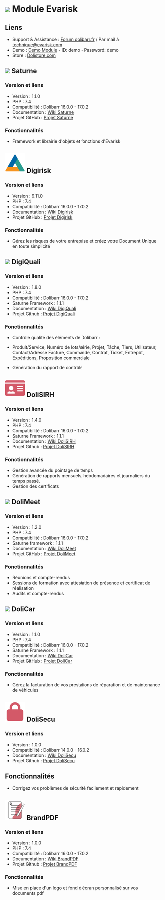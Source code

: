# <img src="https://avatars.githubusercontent.com/u/18550414?s=64&v=4"/> Module Evarisk

## Liens

- Support & Assistance : [Forum dolibarr.fr](https://dolibarr.fr) / Par mail à technique@evarisk.com
- Demo : [Demo Module](https://demodoli.digirisk.com) - ID: demo - Password: demo
- Store : [Dolistore.com](https://dolistore.com)

## <img src="https://github.com/Evarisk/Saturne/blob/main/img/saturne_color.png?raw=true" width="64"/> Saturne

### Version et liens

- Version : 1.1.0
- PHP : 7.4
- Compatibilité : Dolibarr 16.0.0 - 17.0.2
- Documentation : [Wiki Saturne](https://wiki.dolibarr.org/index.php/Module_Saturne)
- Projet GitHub : [Projet Saturne](https://github.com/Evarisk/Saturne/projects?query=is%3Aopen)

### Fonctionnalités

- Framework et librairie d'objets et fonctions d'Evarisk

## <img src="https://github.com/Evarisk/Digirisk/blob/main/img/digiriskdolibarr.png?raw=true" width="64"/> Digirisk

### Version et liens

- Version : 9.11.0
- PHP : 7.4
- Compatibilité : Dolibarr 16.0.0 - 17.0.2
- Documentation : [Wiki Digirisk](https://wiki.dolibarr.org/index.php/Module_DigiriskDolibarr)
- Projet GitHub : [Projet Digirisk](https://github.com/Evarisk/Digirisk/projects?type=classic)

### Fonctionnalités

- Gérez les risques de votre entreprise et créez votre Document Unique en toute simplicité

## <img src="https://github.com/Evarisk/DoliSMQ/blob/main/img/dolismq_color.png?raw=true" width="64"/> DigiQuali

### Version et liens

- Version : 1.8.0
- PHP : 7.4
- Compatibilité : Dolibarr 16.0.0 - 17.0.2
- Saturne Framework : 1.1.1
- Documentation : [Wiki DigiQuali](https://wiki.dolibarr.org/index.php/Module_DigiQuali)
- Projet Github : [Projet DigiQuali](https://github.com/Evarisk/digiquali/projects?type=classic)

### Fonctionnalités

- Contrôle qualité des éléments de Dolibarr :
- Produit/Service, Numéro de lots/série, Projet, Tâche, Tiers, Utilisateur, Contact/Adresse
Facture, Commande, Contrat, Ticket, Entrepôt, Expéditions, Proposition commerciale

- Génération du rapport de contrôle

## <img src="https://github.com/Evarisk/DoliSIRH/blob/main/img/dolisirh_red.png?raw=true" width="64"/> DoliSIRH

### Version et liens

- Version : 1.4.0
- PHP : 7.4
- Compatibilité : Dolibarr 16.0.0 - 17.0.2
- Saturne Framework : 1.1.1
- Documentation : [Wiki DoliSIRH](https://wiki.dolibarr.org/index.php/Module_DoliSIRH)
- Projet Github : [Projet DoliSIRH](https://github.com/Evarisk/DoliSIRH/projects?query=is%3Aopen)

### Fonctionnalités

- Gestion avancée du pointage de temps
- Génération de rapports mensuels, hebdomadaires et journaliers du temps passé.
- Gestion des certificats

## <img src="https://github.com/Evarisk/DoliMeet/blob/main/img/dolimeet_color.png?raw=true" width="64"/> DoliMeet

### Version et liens

- Version : 1.2.0
- PHP : 7.4
- Compatibilité : Dolibarr 16.0.0 - 17.0.2
- Saturne framework : 1.1.1
- Documentation : [Wiki DoliMeet](https://wiki.dolibarr.org/index.php/Module_DoliMeet)
- Projet GitHub : [Projet DoliMeet](https://github.com/Evarisk/dolimeet/projects?query=is%3Aopen)

### Fonctionnalités

- Réunions et compte-rendus
- Sessions de formation avec attestation de présence et certificat de réalisation
- Audits et compte-rendus

## <img src="https://github.com/Evarisk/DoliCar/blob/main/img/dolicar_color.png?raw=true" width="64"/> DoliCar

### Version et liens

- Version : 1.1.0
- PHP : 7.4
- Compatibilité : Dolibarr 16.0.0 - 17.0.2
- Saturne Framework : 1.1.1
- Documentation : [Wiki DoliCar](https://wiki.dolibarr.org/index.php/Module_Dolicar)
- Projet GitHub : [Projet DoliCar](https://github.com/Eoxia/Dolicar/projects?query=is%3Aopen)

### Fonctionnalités

- Gérez la facturation de vos prestations de réparation et de maintenance de véhicules

## <img src="https://github.com/Evarisk/DoliSecu/blob/main/img/dolisecu_color.png?raw=true" width="64"/> DoliSecu

### Version et liens

- Version : 1.0.0
- Compatibilité : Dolibarr 14.0.0 - 16.0.2
- Documentation : [Wiki DoliSecu](https://wiki.dolibarr.org/index.php/Module_DoliSecu)
- Projet Github : [Projet DoliSecu](https://github.com/Evarisk/DoliSecu/projects?query=is%3Aopen)

## Fonctionnalités

- Corrigez vos problèmes de sécurité facilement et rapidement

## <img src="https://github.com/Evarisk/BrandPDF/blob/main/img/brandpdf_color.png?raw=true" width="64"/> BrandPDF

### Version et liens

- Version : 1.0.0
- PHP : 7.4
- Compatibilité : Dolibarr 16.0.0 - 17.0.2
- Documentation : [Wiki BrandPDF](https://wiki.dolibarr.org/index.php/Module_BrandPDF)
- Projet Github : [Projet BrandPDF](https://github.com/Evarisk/BrandPDF/projects?query=is%3Aopen)

### Fonctionnalités

- Mise en place d'un logo et fond d'écran personnalisé sur vos documents pdf
